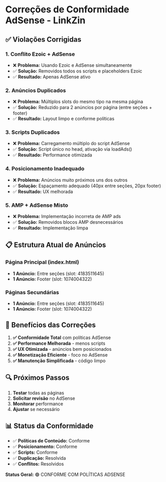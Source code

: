 # Correções de Conformidade AdSense - LinkZin

## ✅ Violações Corrigidas

### 1. **Conflito Ezoic + AdSense**
- ❌ **Problema:** Usando Ezoic e AdSense simultaneamente
- ✅ **Solução:** Removidos todos os scripts e placeholders Ezoic
- ✅ **Resultado:** Apenas AdSense ativo

### 2. **Anúncios Duplicados**
- ❌ **Problema:** Múltiplos slots do mesmo tipo na mesma página
- ✅ **Solução:** Reduzido para 2 anúncios por página (entre seções + footer)
- ✅ **Resultado:** Layout limpo e conforme políticas

### 3. **Scripts Duplicados**
- ❌ **Problema:** Carregamento múltiplo do script AdSense
- ✅ **Solução:** Script único no head, ativação via loadAds()
- ✅ **Resultado:** Performance otimizada

### 4. **Posicionamento Inadequado**
- ❌ **Problema:** Anúncios muito próximos uns dos outros
- ✅ **Solução:** Espaçamento adequado (40px entre seções, 20px footer)
- ✅ **Resultado:** UX melhorada

### 5. **AMP + AdSense Misto**
- ❌ **Problema:** Implementação incorreta de AMP ads
- ✅ **Solução:** Removidos blocos AMP desnecessários
- ✅ **Resultado:** Implementação limpa

## 📋 Estrutura Atual de Anúncios

### Página Principal (index.html)
- **1 Anúncio:** Entre seções (slot: 4183511645)
- **1 Anúncio:** Footer (slot: 1074004322)

### Páginas Secundárias
- **1 Anúncio:** Entre seções (slot: 4183511645)  
- **1 Anúncio:** Footer (slot: 1074004322)

## 🎯 Benefícios das Correções

1. **✅ Conformidade Total** com políticas AdSense
2. **✅ Performance Melhorada** - menos scripts
3. **✅ UX Otimizada** - anúncios bem posicionados
4. **✅ Monetização Eficiente** - foco no AdSense
5. **✅ Manutenção Simplificada** - código limpo

## 🔍 Próximos Passos

1. **Testar** todas as páginas
2. **Solicitar revisão** no AdSense
3. **Monitorar** performance
4. **Ajustar** se necessário

## 📊 Status da Conformidade

- ✅ **Políticas de Conteúdo:** Conforme
- ✅ **Posicionamento:** Conforme  
- ✅ **Scripts:** Conforme
- ✅ **Duplicação:** Resolvida
- ✅ **Conflitos:** Resolvidos

**Status Geral:** 🟢 CONFORME COM POLÍTICAS ADSENSE
